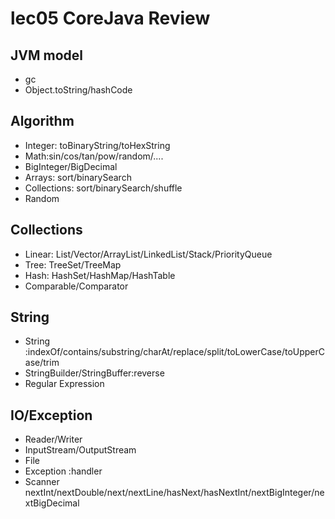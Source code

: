 # lec05 CoreJava Review
## JVM model
- gc
- Object.toString/hashCode

## Algorithm
- Integer: toBinaryString/toHexString
- Math:sin/cos/tan/pow/random/....
- BigInteger/BigDecimal
- Arrays: sort/binarySearch
- Collections: sort/binarySearch/shuffle
- Random


## Collections
- Linear: List/Vector/ArrayList/LinkedList/Stack/PriorityQueue
- Tree: TreeSet/TreeMap
- Hash: HashSet/HashMap/HashTable
- Comparable/Comparator


## String
- String :indexOf/contains/substring/charAt/replace/split/toLowerCase/toUpperCase/trim
- StringBuilder/StringBuffer:reverse
- Regular Expression

## IO/Exception
- Reader/Writer 
- InputStream/OutputStream
- File
- Exception :handler
- Scanner nextInt/nextDouble/next/nextLine/hasNext/hasNextInt/nextBigInteger/nextBigDecimal
